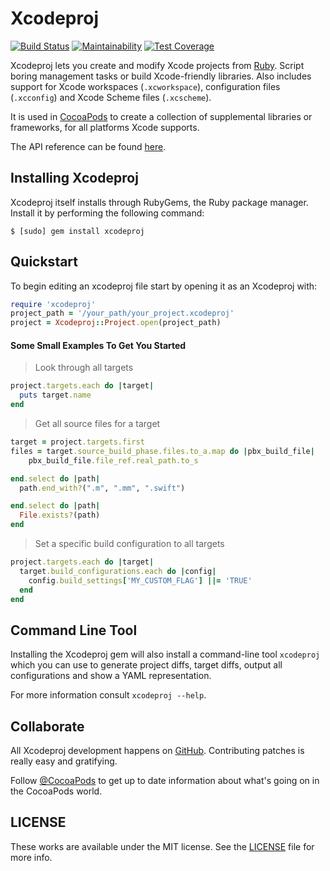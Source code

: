 # Xcodeproj

[![Build Status](https://img.shields.io/github/workflow/status/CocoaPods/Xcodeproj/Specs)](https://github.com/CocoaPods/Xcodeproj/actions)
[![Maintainability](https://api.codeclimate.com/v1/badges/40ae104586c859d3581e/maintainability)](https://codeclimate.com/github/CocoaPods/Xcodeproj/maintainability)
[![Test Coverage](https://api.codeclimate.com/v1/badges/40ae104586c859d3581e/test_coverage)](https://codeclimate.com/github/CocoaPods/Xcodeproj/test_coverage)

Xcodeproj lets you create and modify Xcode projects from [Ruby][ruby].
Script boring management tasks or build Xcode-friendly libraries. Also includes
support for Xcode workspaces (`.xcworkspace`), configuration files (`.xcconfig`) and
Xcode Scheme files (`.xcscheme`).

It is used in [CocoaPods](https://github.com/CocoaPods/CocoaPods) to create a
collection of supplemental libraries or frameworks, for all platforms Xcode supports.

The API reference can be found [here](http://www.rubydoc.info/gems/xcodeproj).

## Installing Xcodeproj

Xcodeproj itself installs through RubyGems, the Ruby package manager. Install it
by performing the following command:

    $ [sudo] gem install xcodeproj

## Quickstart

To begin editing an xcodeproj file start by opening it as an Xcodeproj with:

```ruby
require 'xcodeproj'
project_path = '/your_path/your_project.xcodeproj'
project = Xcodeproj::Project.open(project_path)
```

#### Some Small Examples To Get You Started

> Look through all targets

```ruby
project.targets.each do |target|
  puts target.name
end
```

> Get all source files for a target

```ruby
target = project.targets.first
files = target.source_build_phase.files.to_a.map do |pbx_build_file|
	pbx_build_file.file_ref.real_path.to_s

end.select do |path|
  path.end_with?(".m", ".mm", ".swift")

end.select do |path|
  File.exists?(path)
end
```

> Set a specific build configuration to all targets

```ruby
project.targets.each do |target|
  target.build_configurations.each do |config|
    config.build_settings['MY_CUSTOM_FLAG'] ||= 'TRUE'
  end
end
```

## Command Line Tool

Installing the Xcodeproj gem will also install a command-line tool `xcodeproj` which you can
use to generate project diffs, target diffs, output all configurations and show a YAML representation.

For more information consult `xcodeproj --help`.

## Collaborate

All Xcodeproj development happens on [GitHub][xcodeproj]. Contributing patches
is really easy and gratifying.

Follow [@CocoaPods][twitter] to get up to date information about what's
going on in the CocoaPods world.


## LICENSE

These works are available under the MIT license. See the [LICENSE][license] file
for more info.

[twitter]: http://twitter.com/CocoaPods
[ruby]: http://www.ruby-lang.org/en/
[xcodeproj]: https://github.com/cocoapods/xcodeproj
[tickets]: https://github.com/cocoapods/xcodeproj/issues
[license]: LICENSE
